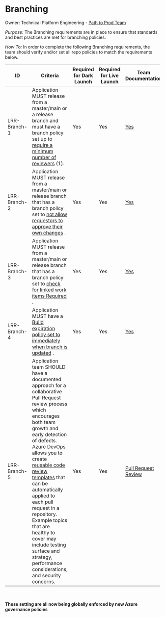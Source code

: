 # Branching[](https://dev.azure.com/avidxchange/technology-references/_wiki/wikis/tech-refs/7993/Launch-Readiness-Review-Checklist?anchor=branching)

Owner: Technical Platform Engineering - [Path to Prod Team](https://dev.azure.com/avidxchange/SaaS%20Infrastructure%20Services/_wiki/wikis/Delivery-Infrastructure.wiki/15862/TPE-Products-and-Teams?anchor=%3Cfont-style%3D%27color%3A-lightblue%3B%27-font-size%3D%276%27%3E**%22p2p-team%22**%3C/font%3E)

_Purpose:_ The Branching requirements are in place to ensure that standards and best practices are met for branching policies.

_How To:_ In order to complete the following Branching requirements, the team should verify and/or set all repo policies to match the requirements below.

| ID           | Criteria                                                                                                                                                                                                                                                                                                                                                                                                                                                                                                                                                                                   | Required for Dark Launch | Required for Live Launch | Team Documentation                                                                                                                  |
| ------------ | ------------------------------------------------------------------------------------------------------------------------------------------------------------------------------------------------------------------------------------------------------------------------------------------------------------------------------------------------------------------------------------------------------------------------------------------------------------------------------------------------------------------------------------------------------------------------------------------ | ------------------------ | ------------------------ | ----------------------------------------------------------------------------------------------------------------------------------- |
| LRR-Branch-1 | Application MUST release from a master/main or a release branch and must have a branch policy set up to [require a minimum number of reviewers](https://docs.microsoft.com/en-us/azure/devops/repos/git/branch-policies?view=azure-devops#require-a-minimum-number-of-reviewers) (1).                                                                                                                                                                                                                                                                                                      | Yes                      | Yes                      | [Yes](${lrrBranchUrl})                                                                                                              |
| LRR-Branch-2 | Application MUST release from a master/main or release branch that has a branch policy set to [not allow requestors to approve their own changes](https://docs.microsoft.com/en-us/azure/devops/repos/git/branch-policies?view=azure-devops#require-a-minimum-number-of-reviewers) .                                                                                                                                                                                                                                                                                                       | Yes                      | Yes                      | [Yes](${lrrBranchUrl})                                                                                                              |
| LRR-Branch-3 | Application MUST release from a master/main or release branch that has a branch policy set to [check for linked work items Required](https://docs.microsoft.com/en-us/azure/devops/repos/git/branch-policies?view=azure-devops#check-for-linked-work-items) .                                                                                                                                                                                                                                                                                                                              | Yes                      | Yes                      | [Yes](${lrrBranchUrl})                                                                                                              |
| LRR-Branch-4 | Application MUST have a [Build expiration policy set to immediately when branch is updated](https://docs.microsoft.com/en-us/azure/devops/repos/git/branch-policies?view=azure-devops#build-validation) .                                                                                                                                                                                                                                                                                                                                                                                  | Yes                      | Yes                      | [Yes](${lrrBranchUrl})                                                                                                              |
| LRR-Branch-5 | Application team SHOULD have a documented approach for a collaborative Pull Request review process which encourages both team growth and early detection of defects.<br>Azure DevOps allows you to create [reusable code review templates](https://docs.microsoft.com/en-us/azure/devops/repos/git/pull-request-templates?view=azure-devops#what-is-a-pull-request-template) that can be automatically applied to each pull request in a repository. Example topics that are healthy to cover may include testing surface and strategy, performance considerations, and security concerns. | Yes                      | Yes                      | [Pull Request Review](https://dev.azure.com/avidxchange/Team-Boards/_wiki/wikis/Team-Boards.wiki/36947/Pull-Request-Review-Process) |

<br><br>
**These setting are all now being globally enforced by new Azure governance policies**
